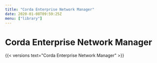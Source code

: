 ```yaml
---
title: "Corda Enterprise Network Manager"
date: 2020-01-08T09:59:25Z
menu: ["library"]
---
```


# Corda Enterprise Network Manager

{{< versions text="Corda Enterprise Network Manager" >}}

